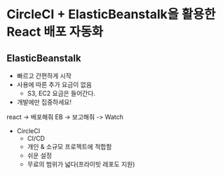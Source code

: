 # CircleCI + ElasticBeanstalk을 활용한 React 배포 자동화

## ElasticBeanstalk
- 빠르고 간편하게 시작
- 사용에 따른 추가 요금이 없음
  - S3, EC2 요금은 들어간다.
- 개발에만 집중하세요!

react -> 배포해줘 EB -> 보고해줘 -> Watch

- CircleCI
  - CI/CD
  - 개인 & 소규모 프로젝트에 적합함
  - 쉬운 설정
  - 무료의 범위가 넓다(프라이빗 레포도 지원)